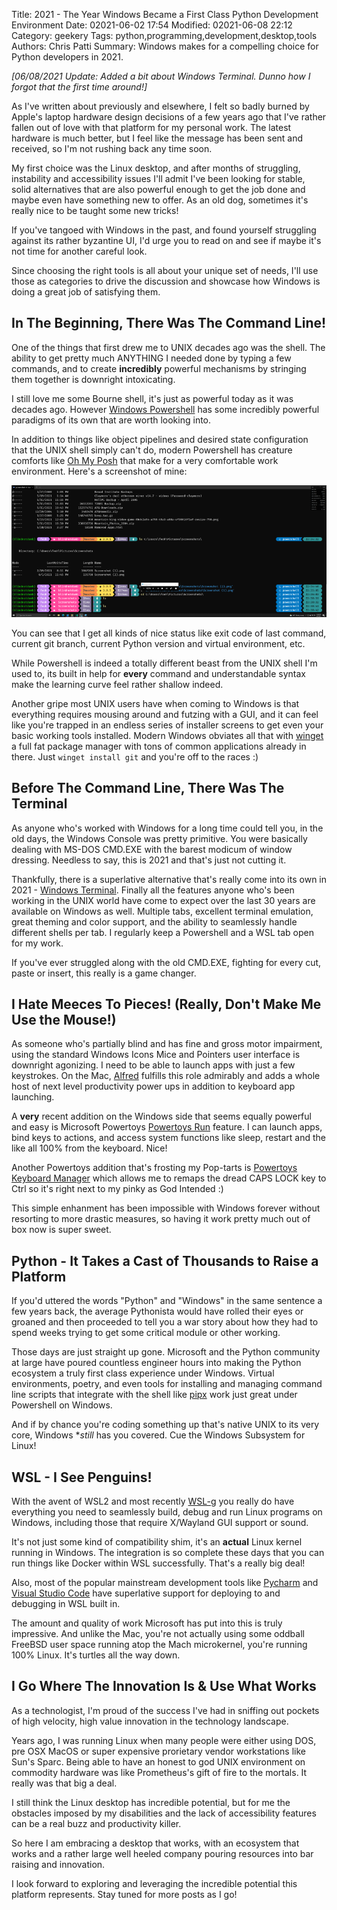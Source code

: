 Title: 2021 - The Year Windows Became a First Class Python Development Environment
Date: 02021-06-02 17:54
Modified: 02021-06-08 22:12
Category: geekery
Tags: python,programming,development,desktop,tools
Authors: Chris Patti
Summary: Windows makes for a compelling choice for Python developers in 2021.


_[06/08/2021 Update: Added a bit about Windows Terminal. Dunno how I forgot that the first time around!]_

As I've written about previously and elsewhere, I felt so badly burned by Apple's laptop
hardware design decisions of a few years ago that I've rather fallen out of love with that platform for my personal work. The latest hardware is much better, but I feel like the message has been sent and received, so I'm not rushing back any time soon.

My first choice was the Linux desktop, and after months of struggling, instability and accessibility issues I'll admit I've been looking for stable, solid alternatives that are also powerful enough to get the job done and maybe even have something new to offer. As an old dog, sometimes it's really nice to be taught some new tricks!

If you've tangoed with Windows in the past, and found yourself struggling against its rather byzantine UI, I'd urge you to read on and see if maybe it's not time for another careful look.

Since choosing the right tools is all about your unique set of needs, I'll use those as categories to drive the discussion and showcase how Windows is doing a great job of satisfying them.

## In The Beginning, There Was The Command Line!

One of the things that first drew me to UNIX decades ago was the shell. The ability to get pretty much ANYTHING I needed done by typing a few commands, and to create **incredibly** powerful mechanisms by stringing them together is downright intoxicating.

I still love me some Bourne shell, it's just as powerful today as it was decades ago. However [Windows Powershell](https://docs.microsoft.com/en-us/powershell/scripting/overview?view=powershell-7.1) has some incredibly powerful paradigms of its own that are worth looking into.

In addition to things like object pipelines and desired state configuration that
the UNIX shell simply can't do, modern Powershell has creature comforts like [Oh My Posh](https://ohmyposh.dev/) that make for a very comfortable work environment. Here's a screenshot of mine:

![My Oh My Posh Prompt](../images/OhMyPoshScreenshotSmol.png)

You can see that I get all kinds of nice status like exit code of last command, current git branch, current Python version and virtual environment, etc.

While Powershell is indeed a totally different beast from the UNIX shell I'm used to, its built in help for **every** command and understandable syntax make the learning curve feel rather shallow indeed.

Another gripe most UNIX users have when coming to Windows is that everything requires mousing around and futzing with a GUI, and it can feel like you're trapped in an endless series of installer screens to get even your basic working tools installed. Modern Windows obviates all that with [winget](https://www.slashgear.com/microsofts-winget-1-0-released-for-real-heres-why-you-want-it-01675425/) a full fat package manager with tons of common applications already in there. Just ```winget install git``` and you're off to the races :)

## Before The Command Line, There Was The Terminal ##

As anyone who's worked with Windows for a long time could tell you, in the old days, the Windows Console was pretty primitive. You were basically dealing with MS-DOS CMD.EXE with the barest modicum of window dressing. Needless to say, this is 2021 and that's just not cutting it.

Thankfully, there is a superlative alternative that's really come into its own in 2021 - [Windows Terminal](https://github.com/microsoft/terminal). Finally all the features anyone who's been working in the UNIX world have come to expect over the last 30 years are available on Windows as well. Multiple tabs, excellent terminal emulation, great theming and color support, and the ability to seamlessly handle different shells per tab. I regularly keep a Powershell and a WSL tab open for my work.

If you've ever struggled along with the old CMD.EXE, fighting for every cut, paste or insert, this really is a game changer.

## I Hate Meeces To Pieces! (Really, Don't Make Me Use the Mouse!)

As someone who's partially blind and has fine and gross motor impairment, using the standard Windows Icons Mice and Pointers user interface is downright agonizing. I need to be able to launch apps with just a few keystrokes. On the Mac, [Alfred](https://www.alfredapp.com/) fulfills this role admirably and adds a whole host of next level productivity power ups in addition to keyboard app launching.

A **very** recent addition on the Windows side that seems equally powerful and easy is Microsoft Powertoys [Powertoys Run](https://docs.microsoft.com/en-us/windows/powertoys/run) feature. I can launch apps, bind keys to actions, and access system functions like sleep, restart and the like all 100% from the keyboard. Nice!

Another Powertoys addition that's frosting my Pop-tarts is [Powertoys Keyboard Manager](https://docs.microsoft.com/en-us/windows/powertoys/keyboard-manager) which allows me to remaps the dread CAPS LOCK key to Ctrl so it's right next to my pinky as God Intended :)

This simple enhanment has been impossible with Windows forever without resorting to more drastic measures, so having it work pretty much out of box now is super sweet.

## Python - It Takes a Cast of Thousands to Raise a Platform

If you'd uttered the words "Python" and "Windows" in the same sentence a few years back, the average Pythonista would have rolled their eyes or groaned and then proceeded to tell you a war story about how they had to spend weeks trying to get some critical module or other working.

Those days are just straight up gone. Microsoft and the Python community at large have poured countless engineer hours into making the Python ecosystem a truly first class experience under Windows. Virtual environments, poetry, and even tools for installing and managing command line scripts that integrate with the shell like [pipx](https://pypi.org/project/pipx/) work just great under Powershell on Windows.

And if by chance you're coding something up that's native UNIX to its very core, Windows **still* has you covered. Cue the Windows Subsystem for Linux!

## WSL - I See Penguins!

With the avent of WSL2 and most recently [WSL-g](https://github.com/microsoft/wslg) you really do have everything you need to seamlessly build, debug and run Linux programs on Windows, including those that require X/Wayland GUI support or sound.

It's not just some kind of compatibility shim, it's an **actual** Linux kernel running in Windows. The integration is so complete these days that you can run things like Docker within WSL successfully. That's a really big deal!

Also, most of the popular mainstream development tools like [Pycharm](https://www.jetbrains.com/pycharm/) and [Visual Studio Code](https://code.visualstudio.com/) have superlative support for deploying to and debugging in WSL built in.

The amount and quality of work Microsoft has put into this is truly impressive. And unlike the Mac, you're not actually using some oddball FreeBSD user space running atop the Mach microkernel, you're running 100% Linux. It's turtles all the way down.

## I Go Where The Innovation Is & Use What Works

As a technologist, I'm proud of the success I've had in sniffing out pockets of high velocity, high value innovation in the technology landscape.

Years ago, I was running Linux when many people were either using DOS, pre OSX MacOS or super expensive prorietary vendor workstations like Sun's Sparc. Being able to have an honest to god UNIX environment on commodity hardware was like Prometheus's gift of fire to the mortals. It really was that big a deal.

I still think the Linux desktop has incredible potential, but for me the obstacles imposed by my disabilities and the lack of accessibility features can be a real buzz and productivity killer.

So here I am embracing a desktop that works, with an ecosystem that works and a rather large well heeled company pouring resources into bar raising and innovation.

I look forward to exploring and leveraging the incredible potential this platform represents. Stay tuned for more posts as I go!